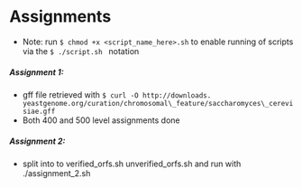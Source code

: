Assignments
===========

+ Note: run ```$ chmod +x <script_name_here>.sh``` to enable running of 
scripts via the ```$ ./script.sh ``` notation

##### Assignment 1:

+ gff file retrieved with ```$ curl -O http://downloads.
yeastgenome.org/curation/chromosomal\_feature/saccharomyces\_cerevisiae.gff```
+ Both 400 and 500 level assignments done

##### Assignment 2: 

+ split into to verified\_orfs.sh unverified\_orfs.sh and run with ./assignment_2.sh
